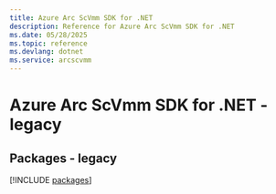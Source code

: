 ```yaml
---
title: Azure Arc ScVmm SDK for .NET
description: Reference for Azure Arc ScVmm SDK for .NET
ms.date: 05/28/2025
ms.topic: reference
ms.devlang: dotnet
ms.service: arcscvmm
---
```

# Azure Arc ScVmm SDK for .NET - legacy
## Packages - legacy
[!INCLUDE [packages](arc-scvmm-index.md)]